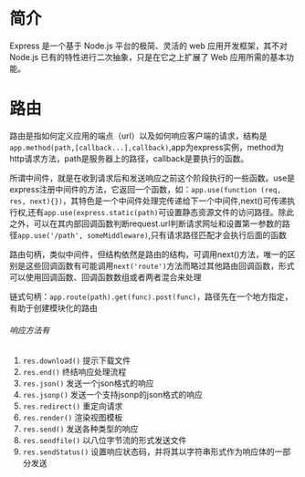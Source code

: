 # 简介
Express 是一个基于 Node.js 平台的极简、灵活的 web 应用开发框架，其不对 Node.js 已有的特性进行二次抽象，只是在它之上扩展了 Web 应用所需的基本功能。
# 路由
路由是指如何定义应用的端点（url）以及如何响应客户端的请求，结构是`app.method(path,[callback...],callback)`,app为express实例，method为http请求方法，path是服务器上的路径，callback是要执行的函数。

所谓中间件，就是在收到请求后和发送响应之前这个阶段执行的一些函数。use是express注册中间件的方法，它返回一个函数，如：`app.use(function (req, res, next){})`，其特色是一个中间件处理完传递给下一个中间件,next()可传递执行权,还有`app.use(express.static(path)`可设置静态资源文件的访问路径。除此之外，可以在其内部回调函数判断request.url判断请求网址和设置第一参数的路径`app.use('/path', someMiddleware)`,只有请求路径匹配才会执行后面的函数

路由句柄，类似中间件，但结构依然是路由的结构，可调用next()方法，唯一的区别是这些回调函数有可能调用`next('route')`方法而略过其他路由回调函数，形式可以使用回调函数、回调函数数组或者两者混合来处理

链式句柄：`app.route(path).get(func).post(func)`，路径先在一个地方指定，有助于创建模块化的路由

###### 响应方法有
1. `res.download()` 提示下载文件
2. `res.end()` 终结响应处理流程
3. `res.json()` 发送一个json格式的响应
4. `res.jsonp()` 发送一个支持jsonp的json格式的响应
5. `res.redirect()` 重定向请求
6. `res.render()` 渲染视图模板
7. `res.send()` 发送各种类型的响应
8. `res.sendfile()` 以八位字节流的形式发送文件
9. `res.sendStatus()` 设置响应状态码，并将其以字符串形式作为响应体的一部分发送